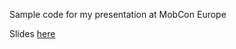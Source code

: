 Sample code for my presentation at MobCon Europe

Slides [here](https://docs.google.com/presentation/d/1tnB6dJmiuZSwsT9n24cxVuK7RNnxr_9oiRuXXJJoIJM/edit?usp=sharing)
